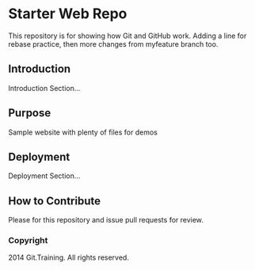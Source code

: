 # Starter Web Repo

This repository is for showing how Git and GitHub work.
Adding a line for rebase practice, then more changes from myfeature branch too.

## Introduction
Introduction Section...
## Purpose
Sample website with plenty of files for demos

## Deployment
Deployment Section...
## How to Contribute
Please for this repository and issue pull requests for review.
### Copyright

2014 Git.Training. All rights reserved.
